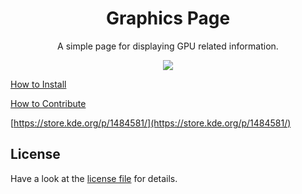 <h1 align="center">Graphics Page</h1>

<p align="center">A simple page for displaying GPU related information.</p>

<p align="center">
    <img src="https://i.imgur.com/QlgGu4u.png"/>
</p>

[How to Install](INSTALL.md)

[How to Contribute](CONTRIBUTING.md)

[https://store.kde.org/p/1484581/](https://store.kde.org/p/1484581/)

## License
Have a look at the [license file](./LICENSE) for details.
